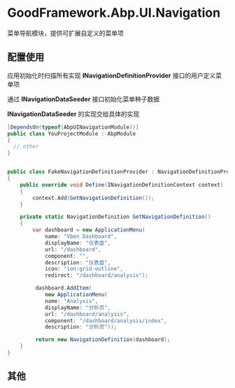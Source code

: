 # GoodFramework.Abp.UI.Navigation

菜单导航模块，提供可扩展自定义的菜单项  

## 配置使用

应用初始化时扫描所有实现 **INavigationDefinitionProvider** 接口的用户定义菜单项  

通过 **INavigationDataSeeder** 接口初始化菜单种子数据  

**INavigationDataSeeder** 的实现交给具体的实现  

```csharp
[DependsOn(typeof(AbpUINavigationModule))]
public class YouProjectModule : AbpModule
{
  // other
}
```

```csharp

public class FakeNavigationDefinitionProvider : NavigationDefinitionProvider
{
	public override void Define(INavigationDefinitionContext context)
    {
        context.Add(GetNavigationDefinition());
    }

    private static NavigationDefinition GetNavigationDefinition()
    {
        var dashboard = new ApplicationMenu(
            name: "Vben Dashboard",
            displayName: "仪表盘",
            url: "/dashboard",
            component: "",
            description: "仪表盘",
            icon: "ion:grid-outline",
            redirect: "/dashboard/analysis");

         dashboard.AddItem(
            new ApplicationMenu(
            name: "Analysis",
            displayName: "分析页",
            url: "/dashboard/analysis",
            component: "/dashboard/analysis/index",
            description: "分析页"));

         return new NavigationDefinition(dashboard);
    }
}

```

## 其他
